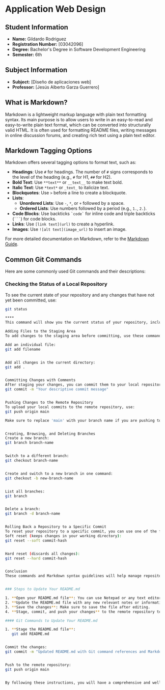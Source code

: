 # Application Web Design

## Student Information
- **Name:** Gildardo Rodriguez
- **Registration Number:** [03042096]
- **Degree:** Bachelor's Degree in Software Development Engineering
- **Semester:** 6th

## Subject Information
- **Subject:** [Diseño de aplicaciones web]
- **Professor:** [Jesús Alberto Garza Guerrero]

## What is Markdown?
Markdown is a lightweight markup language with plain text formatting syntax. Its main purpose is to allow users to write in an easy-to-read and easy-to-write plain text format, which can be converted into structurally valid HTML. It is often used for formatting README files, writing messages in online discussion forums, and creating rich text using a plain text editor.

## Markdown Tagging Options

Markdown offers several tagging options to format text, such as:

- **Headings**: Use `#` for headings. The number of `#` signs corresponds to the level of the heading (e.g., `#` for H1, `##` for H2).
- **Bold Text**: Use `**text**` or `__text__` to make text bold.
- **Italic Text**: Use `*text*` or `_text_` to italicize text.
- **Blockquotes**: Use `>` before a line to create a blockquote.
- **Lists**: 
  - **Unordered Lists**: Use `-`, `*`, or `+` followed by a space.
  - **Ordered Lists**: Use numbers followed by a period (e.g., `1.`, `2.`).
- **Code Blocks**: Use backticks `` `code` `` for inline code and triple backticks (```` ``` ````) for code blocks.
- **Links**: Use `[link text](url)` to create a hyperlink.
- **Images**: Use `![alt text](image_url)` to insert an image.

For more detailed documentation on Markdown, refer to the [Markdown Guide](https://www.markdownguide.org/).

## Common Git Commands

Here are some commonly used Git commands and their descriptions:

### Checking the Status of a Local Repository

To see the current state of your repository and any changes that have not yet been committed, use:

```bash
git status

****
This command will show you the current status of your repository, including any changes that have been staged, unstaged, or are untracked.

Adding Files to the Staging Area
To add changes to the staging area before committing, use these commands:

Add an individual file:
git add filename


Add all changes in the current directory:
git add .


Committing Changes with Comments
After staging your changes, you can commit them to your local repository with a descriptive message:
git commit -m "Your descriptive commit message"


Pushing Changes to the Remote Repository
To upload your local commits to the remote repository, use:
git push origin main

Make sure to replace 'main' with your branch name if you are pushing to a different branch.


Creating, Browsing, and Deleting Branches
Create a new branch:
git branch branch-name


Switch to a different branch:
git checkout branch-name


Create and switch to a new branch in one command:
git checkout -b new-branch-name


List all branches:
git branch


Delete a branch:
git branch -d branch-name


Rolling Back a Repository to a Specific Commit
To reset your repository to a specific commit, you can use one of the following commands:
Soft reset (keeps changes in your working directory):
git reset --soft commit-hash


Hard reset (discards all changes):
git reset --hard commit-hash


Conclusion
These commands and Markdown syntax guidelines will help manage repositories and documentation effectively. Use this README.md file as a future reference.


### Steps to Update Your README.md

1. **Open your README.md file**: You can use Notepad or any text editor of your choice.
2. **Update the README.md file with any new relevant notes or information**.
3. **Save the changes**: Make sure to save the file after editing.
4. **Stage, commit, and push your changes** to the remote repository to update your README on GitHub.

#### Git Commands to Update Your README.md

1. **Stage the README.md file**:
   git add README.md


Commit the changes:
git commit -m "Updated README.md with Git command references and Markdown options"


Push to the remote repository:
git push origin main


By following these instructions, you will have a comprehensive and well-organized README.md file that will be a helpful reference for both Markdown syntax and common Git commands.